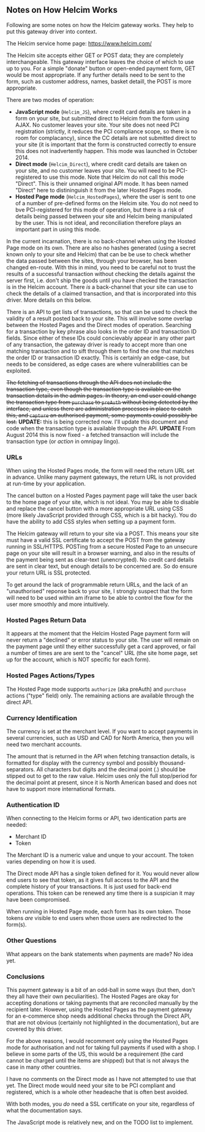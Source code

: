 ## Notes on How Helcim Works

Following are some notes on how the Helcim gateway works. They help to put this gateway driver into context.

The Helcim service home page: https://www.helcim.com/

The Helcim site accepts either GET or POST data; they are completely interchangeable.
This gateway interface leaves the choice of which to use up to you. For a simple "donate" button or
open-ended payment form, GET would be most appropriate. If any further details need to be sent to
the form, such as customer address, names, basket detaill, the POST is more appropriate.

There are two modes of operation:

* **JavaScript mode** (`Helcim_JS`), where credit card details are taken in a form on your site, but submitted
   direct to Helcim from the form using AJAX. No customer leaves your site.
   Your site does not need PCI registration (strictly, it reduces the PCI compliance scope, so there is no room
   for complacancy), since the CC details are not submitted direct to your site (it is
   important that the form is constructed correctly to ensure this does not inadvertently happen.
   This mode was launched in October 2014.
* **Direct mode** (`Helcim_Direct`), where credit card details are taken on your site, and no customer leaves your site.
  You will need to be PCI-registered to use this mode. Note that Helcim do not call this mode "Direct".
  This is their unnamed original API mode. It has been named "Direct" here to distininguish it from the
  later Hosted Pages mode.
* **Hosted Page mode** (`Helcim_HostedPages`), where the user is sent to one of a number of pre-defined forms on the Helcim site.
  You do not need to bve PCI-registered for this mode of operation, but there is a risk of details
  being passed between your site and Helcim being manipulated by the user.
  This is not ideal, and reconciliation therefore plays an important part in using this mode.

In the current incarnation, there is no back-channel when using the Hosted Page mode on its own. There are also
no hashes generated (using a secret known only to your site and Helcim) that can be be use to check
whether the data passed between the sites, through your browser, has been changed en-route.
With this in mind, you need to be careful not to trust the results of a successful transaction without
checking the details against the server first, i.e. don't ship the goods until you have checked the transaction
is in the Helcim account. There *is* a back-channel that your site can use to check the details of
a claimed transaction, and that is incorporated into this driver. More details on this below.

There is an API to get lists of transactions, so that can be used to check the validity of
a result posted back to your site. This will involve some overlap between the Hosted Pages and the Direct
modes of operation. Searching for a transaction by key phrase also looks in the order ID and transaction ID
fields. Since either of these IDs could concievably appear in any other part of any transaction, the
gateway driver is ready to accept more than one matching transaction and to sift through them to find
the one that matches the order ID or transaction ID exactly. This is certainly an edge-case, but needs to
be considered, as edge cases are where vulnerabilities can be exploited.

~~The fetching of transactions through the API does not include the transaction type, even though the
transaction type is available on the transaction details in the admin pages. In theory, an end user could
change the transaction type from `purchase` to `preAuth` without being detected by the interface,
and unless there are administration processes in place to catch this, and `capture` an authorised payment,
some payments could possibly be lost.~~ **UPDATE:** this is being corrected now. I'll update this
document and code when the transaction type is available through the API. **UPDATE** From August 2014 this
is now fixed - a fetched transaction will include the transaction type (or *action* in omnipay lingo).

### URLs

When using the Hosted Pages mode, the form will need the return URL set in advance. 
Unlike many payment gateways, the return URL is not provided at run-time by your application.

The cancel button on a Hosted Pages payment page will take the user back to the home page of your site,
which is not ideal. You may be able to disable and replace the cancel button with a more appropriate
URL using CSS (more likely JavaScript provided through CSS, which is a bit hacky).
You do have the ability to add CSS styles when setting up a payment form.

The Helcim gateway will return to your site via a POST. This means your site must have a valid SSL
certificate to accept the POST from the gateway running in SSL/HTTPS. POSTing from a secure Hosted Page
to an unsecure page on your site will result in a browser warning, and also in the results of the payment
being sent as clear-text (unencrypted). No credit card details are sent in clear text, but enough details
to be concerned are. So do ensure your return URL is SSL protected.

To get around the lack of programmable return URLs, and the lack of an "unauthorised" reponse back to
your site, I strongly suspect that the form will need to be used within am iframe to be able to control
the flow for the user more smoothly and more intuitively.

### Hosted Pages Return Data

It appears at the moment that the Helcim Hosted Page payment form will never return a "declined" or error
status to your site. The user will remain on the payment page until they either successfully get a card approved,
or fail a number of times are are sent to the "cancel" URL (the site home page, set up for the account, which
is NOT specific for each form).

### Hosted Pages Actions/Types

The Hosted Page mode supports `authorize` (aka preAuth) and `purchase` actions ("type" field) only.
The remaining actions are available through the direct API.

### Currency Identification

The currency is set at the merchant level. If you want to accept payments in several currencies, such 
as USD and CAD for North America, then you will need two merchant accounts.

The amount that is returned in the API when fetching transaction details, is formatted for display
with the currency symbol and possibly thousand-separators. All characters but digits and the decimal
point (.) should be stipped out to get to the raw value. Helcim uses only the full stop/period for
the decimal point at present, since it is North American based and does not have to support more
international formats.

### Authentication ID

When connecting to the Helcim forms or API, two identication parts are needed:

* Merchant ID
* Token

The Merchant ID is a numeric value and unque to your account. The token varies depending on how
it is used.

The Direct mode API has a single token defined for it. You would never allow end users to see that token, as
it gives full access to the API and the complete history of your transactions.
It is just used for back-end operations. This token can be renewed
any time there is a suspician it may have been compromised.

When running in Hosted Page mode, each form has its own token. Those tokens *are* visible to
end users when those users are redirected to the form(s).

### Other Questions

What appears on the bank statements when payments are made? No idea yet.

### Conclusions

This payment gateway is a bit of an odd-ball in some ways (but then, don't they all have their own
peculiarities). The Hosted Pages are okay for accepting donations or
taking payments that are reconciled manually by the recipient later. However, using the
Hosted Pages as the payment gateway for an e-commerce shop needs additional checks through the
Direct API, that are not obvious (certainly not highlighted in the documentation), but are covered
by this driver.

For the above reasons, I would recomment only using the Hosted Pages mode for authorisation and not
for taking full payments if used with a shop. I believe in some parts of the US, this would be a
requirement (the card cannot be charged until the items are shipped) but that is not always the
case in many other countries.

I have no comments on the Direct mode as I have not attempted to use that yet. The Direct mode
would need your site to be PCI compliant and registered, which is a whole other headeache that
is often best avoided.

With both modes, you *do* need a SSL certificate on your site, regardless of what the documentation
says.

The JavaScript mode is relatively new, and on the TODO list to implement.
